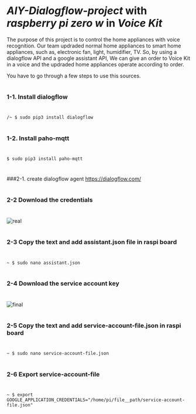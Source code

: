 
# ***AIY-Dialogflow-project*** with ***raspberry pi zero w*** in ***Voice Kit***

The purpose of this project is to control the home appliances with voice recognition. Our team updraded normal home appliances to smart home appliances, such as, electronic fan, light, humidifier, TV. So, by using a dialogflow API and a google assistant API, We can give an order to Voice Kit in a voice and the updraded home appliances operate according to order. 

You have to go through a few steps to use this sources.
#
### 1-1. Install dialogflow 
#
```
/~ $ sudo pip3 install dialogflow
```
#
### 1-2. Install paho-mqtt 
#
```
$ sudo pip3 install paho-mqtt
```
#
###2-1. create dialogflow agent  https://dialogflow.com/
#
#
### 2-2  Download the credentials 
#
![real](https://user-images.githubusercontent.com/39085495/43694573-efe2dc68-996e-11e8-8155-e3d4fadf0ca4.PNG)
#
### 2-3  Copy the text and add assistant.json file in raspi board 
#
```
~ $ sudo nano assistant.json 
```
#
### 2-4  Download the service account key
#
![final](https://user-images.githubusercontent.com/39085495/43696905-4f5d8a74-997b-11e8-8820-122294be4e08.PNG)
#
### 2-5  Copy the text and add service-account-file.json in raspi board
#
```
~ $ sudo nano service-account-file.json
```
#
### 2-6 Export service-account-file 
#
```
~ $ export GOOGLE_APPLICATION_CREDENTIALS="/home/pi/file__path/service-account-file.json"
```


